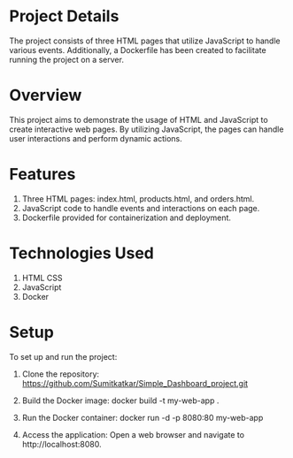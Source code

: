
# Project Details

The project consists of three HTML pages that utilize JavaScript to handle various events. Additionally, a Dockerfile has been created to facilitate running the project on a server.

# Overview

This project aims to demonstrate the usage of HTML and JavaScript to create interactive web pages. By utilizing JavaScript, the pages can handle user interactions and perform dynamic actions.

# Features

1) Three HTML pages: index.html, products.html, and orders.html.
2) JavaScript code to handle events and interactions on each page.
3) Dockerfile provided for containerization and deployment.

# Technologies Used

1) HTML CSS
2) JavaScript
3) Docker

# Setup
To set up and run the project:

1. Clone the repository:
https://github.com/Sumitkatkar/Simple_Dashboard_project.git

2. Build the Docker image:
docker build -t my-web-app .

3. Run the Docker container:
docker run -d -p 8080:80 my-web-app

4. Access the application:
Open a web browser and navigate to http://localhost:8080.


